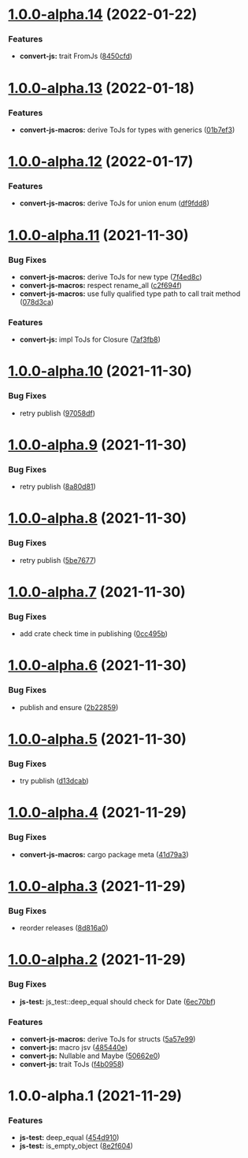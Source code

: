 # [1.0.0-alpha.14](https://github.com/frender-rs/convert-js/compare/v1.0.0-alpha.13...v1.0.0-alpha.14) (2022-01-22)


### Features

* **convert-js:** trait FromJs ([8450cfd](https://github.com/frender-rs/convert-js/commit/8450cfdfdc67ee16794489e80b29949fbfe88990))

# [1.0.0-alpha.13](https://github.com/frender-rs/convert-js/compare/v1.0.0-alpha.12...v1.0.0-alpha.13) (2022-01-18)


### Features

* **convert-js-macros:** derive ToJs for types with generics ([01b7ef3](https://github.com/frender-rs/convert-js/commit/01b7ef312cc17c78e6a0ffa1de56b09d07ab3980))

# [1.0.0-alpha.12](https://github.com/frender-rs/convert-js/compare/v1.0.0-alpha.11...v1.0.0-alpha.12) (2022-01-17)


### Features

* **convert-js-macros:** derive ToJs for union enum ([df9fdd8](https://github.com/frender-rs/convert-js/commit/df9fdd89b84c90536c5c71d7cd0e2de944967bfe))

# [1.0.0-alpha.11](https://github.com/frender-rs/convert-js/compare/v1.0.0-alpha.10...v1.0.0-alpha.11) (2021-11-30)


### Bug Fixes

* **convert-js-macros:** derive ToJs for new type ([7f4ed8c](https://github.com/frender-rs/convert-js/commit/7f4ed8c00b6fc4287f11f81af9f83294950c1c26))
* **convert-js-macros:** respect rename_all ([c2f694f](https://github.com/frender-rs/convert-js/commit/c2f694f3dd48a43c60b81cce4a8e1941f207b8a1))
* **convert-js-macros:** use fully qualified type path to call trait method ([078d3ca](https://github.com/frender-rs/convert-js/commit/078d3ca0c86fee99fab6bb43c3646a4e0ed5cd7c))


### Features

* **convert-js:** impl ToJs for Closure ([7af3fb8](https://github.com/frender-rs/convert-js/commit/7af3fb8abec0e3c3f1640ed11a5a1bad97a05e98))

# [1.0.0-alpha.10](https://github.com/frender-rs/convert-js/compare/v1.0.0-alpha.9...v1.0.0-alpha.10) (2021-11-30)


### Bug Fixes

* retry publish ([97058df](https://github.com/frender-rs/convert-js/commit/97058df665e3c77f5de449c461acbc480b88ec6b))

# [1.0.0-alpha.9](https://github.com/frender-rs/convert-js/compare/v1.0.0-alpha.8...v1.0.0-alpha.9) (2021-11-30)


### Bug Fixes

* retry publish ([8a80d81](https://github.com/frender-rs/convert-js/commit/8a80d81bc61a744fae0835df770f5e0c09c32080))

# [1.0.0-alpha.8](https://github.com/frender-rs/convert-js/compare/v1.0.0-alpha.7...v1.0.0-alpha.8) (2021-11-30)


### Bug Fixes

* retry publish ([5be7677](https://github.com/frender-rs/convert-js/commit/5be767749a52e5c363b49a87454c0adcf77806c8))

# [1.0.0-alpha.7](https://github.com/frender-rs/convert-js/compare/v1.0.0-alpha.6...v1.0.0-alpha.7) (2021-11-30)


### Bug Fixes

* add crate check time in publishing ([0cc495b](https://github.com/frender-rs/convert-js/commit/0cc495b86eaab3ece22e087d075352ebcc050ed5))

# [1.0.0-alpha.6](https://github.com/frender-rs/convert-js/compare/v1.0.0-alpha.5...v1.0.0-alpha.6) (2021-11-30)


### Bug Fixes

* publish and ensure ([2b22859](https://github.com/frender-rs/convert-js/commit/2b22859b44233ad7799a21d8195e467685ca2429))

# [1.0.0-alpha.5](https://github.com/frender-rs/convert-js/compare/v1.0.0-alpha.4...v1.0.0-alpha.5) (2021-11-30)


### Bug Fixes

* try publish ([d13dcab](https://github.com/frender-rs/convert-js/commit/d13dcab51a62444937b1c6e17732ad3df468c1c9))

# [1.0.0-alpha.4](https://github.com/frender-rs/convert-js/compare/v1.0.0-alpha.3...v1.0.0-alpha.4) (2021-11-29)


### Bug Fixes

* **convert-js-macros:** cargo package meta ([41d79a3](https://github.com/frender-rs/convert-js/commit/41d79a32242a2207607eefe2c666ea7cfbcaaa72))

# [1.0.0-alpha.3](https://github.com/frender-rs/convert-js/compare/v1.0.0-alpha.2...v1.0.0-alpha.3) (2021-11-29)


### Bug Fixes

* reorder releases ([8d816a0](https://github.com/frender-rs/convert-js/commit/8d816a03b771e73ca6ffdc4652b5eadd2b0cdb40))

# [1.0.0-alpha.2](https://github.com/frender-rs/convert-js/compare/v1.0.0-alpha.1...v1.0.0-alpha.2) (2021-11-29)


### Bug Fixes

* **js-test:** js_test::deep_equal should check for Date ([6ec70bf](https://github.com/frender-rs/convert-js/commit/6ec70bf30e8f6750c2b01e09433479507960b602))


### Features

* **convert-js-macros:** derive ToJs for structs ([5a57e99](https://github.com/frender-rs/convert-js/commit/5a57e994297531a997caaa11149921c29d44159f))
* **convert-js:** macro jsv ([485440e](https://github.com/frender-rs/convert-js/commit/485440e3067b003e3321d8bb1d9bc155dc0a3403))
* **convert-js:** Nullable and Maybe ([50662e0](https://github.com/frender-rs/convert-js/commit/50662e04fa4fbee4454553d92ef3a19e45dc3ded))
* **convert-js:** trait ToJs ([f4b0958](https://github.com/frender-rs/convert-js/commit/f4b0958fac78d0410fb10ccc2dc02fb954f76375))

# 1.0.0-alpha.1 (2021-11-29)


### Features

* **js-test:** deep_equal ([454d910](https://github.com/frender-rs/convert-js/commit/454d91012d41872c816fa0137904a1dabff25971))
* **js-test:** is_empty_object ([8e2f604](https://github.com/frender-rs/convert-js/commit/8e2f604f98c99c608dc50c86dfdec04814fee202))
